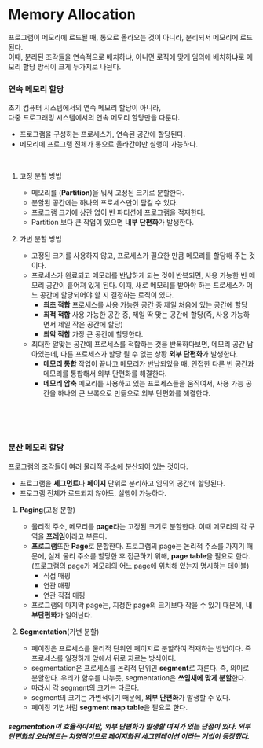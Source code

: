 # Memory Allocation

프로그램이 메모리에 로드될 때, 통으로 올라오는 것이 아니라, 분리되서 메모리에 로드된다. <br>
이때, 분리된 조각들을 연속적으로 배치하냐, 아니면 로직에 맞게 임의에 배치하냐로 메모리 할당 방식이 크게 두가지로 나뉜다.

### 연속 메모리 할당

초기 컴퓨터 시스템에서의 연속 메모리 할당이 아니라, <br>
다중 프로그래밍 시스템에서의 연속 메모리 할당만을 다룬다.<br>

- 프로그램을 구성하는 프로세스가, 연속된 공간에 할당된다.
- 메모리에 프로그램 전체가 통으로 올라간야만 실행이 가능하다.

<br>

1. 고정 분할 방법

   - 메모리를 (**Partition**)을 둬서 고정된 크기로 분할한다.
   - 분할된 공간에는 하나의 프로세스만이 담길 수 있다.
   - 프로그램 크기에 상관 없이 빈 파티션에 프로그램을 적재한다.
   - Partition 보다 큰 작업이 있으면 **내부 단편화**가 발생한다.
     <br>

2. 가변 분할 방법

   - 고정된 크기를 사용하지 않고, 프로세스가 필요한 만큼 메모리를 할당해 주는 것이다.
   - 프로세스가 완료되고 메모리를 반납하게 되는 것이 반복되면, 사용 가능한 빈 메모리 공간이 흩어져 있게 된다. 이때, 새로 메모리를 받아야 하는 프로세스가 어느 공간에 할당되어야 할 지 결정하는 로직이 있다.
     - **최초 적합**
       프로세스를 사용 가능한 공간 중 제일 처음에 있는 공간에 할당
     - **최적 적합**
       사용 가능한 공간 중, 제일 딱 맞는 공간에 할당(즉, 사용 가능하면서 제일 작은 공간에 할당)
     - **최악 적합**
       가장 큰 공간에 할당한다.
   - 최대한 알맞는 공간에 프로세스를 적합하는 것을 반복하다보면, 메모리 공간 남아있는데, 다른 프로세스가 할당 될 수 없는 상황 **외부 단편화**가 발생한다.
     - **메모리 통합**
       작업이 끝나고 메모리가 반납되었을 때, 인접한 다른 빈 공간과 메모리를 통합해서 외부 단편화를 해결한다.
     - **메모리 압축**
       메모리를 사용하고 있는 프로세스들을 움직여서, 사용 가능 공간을 하나의 큰 브록으로 만듦으로 외부 단편화를 해결한다.

<br>
<br>
<br>

### 분산 메모리 할당

프로그램의 조각들이 여러 물리적 주소에 분산되어 있는 것이다.

- 프로그램을 **세그먼트**나 **페이지** 단위로 분리하고 임의의 공간에 할당된다.
- 프로그램 전체가 로드되지 않아도, 실행이 가능하다.

1. **Paging**(고정 분할)

   - 물리적 주소, 메모리를 **page**라는 고정된 크기로 분할한다. 이때 메모리의 각 구역을 **프레임**이라고 부른다.
   - **프로그램**또한 **Page**로 분할한다.
     프로그램의 page는 논리적 주소를 가지기 때문에, 실제 물리 주소를 할당한 후 접근하기 위해, **page table**을 필요로 한다.(프로그램의 page가 메모리의 어느 page에 위치해 있는지 명시하는 테이블)
     - 직접 매핑
     - 연관 매핑
     - 연관 직접 매핑
   - 프로그램의 마지막 page는, 지정한 page의 크기보다 작을 수 있기 때문에, **내부단편화**가 일어난다.

2. **Segmentation**(가변 분할)
   - 페이징은 프로세스를 물리적 단위인 페이지로 분할하여 적재하는 방법이다. 즉 프로세스를 일정하게 앞에서 뒤로 자르는 방식이다.
   - segmentation은 프로세스를 논리적 단위인 **segment**로 자른다. 즉, 의미로 분할한다. 우리가 함수를 나누듯, segmentation은 **쓰임새에 맞게 분할**한다.
   - 따라서 각 segment의 크기는 다르다.
   - segment의 크기는 가변적이기 때문에, **외부 단편화**가 발생할 수 있다.
   - 페이징 기법처럼 **segment map table**을 필요로 한다.

##### segmentation이 효율적이지만, 외부 단편화가 발생할 여지가 있는 단점이 있다. 외부 단편화의 오버헤드는 치명적이므로 _페이지화된 세그멘테이션_ 이라는 기법이 등장했다.
